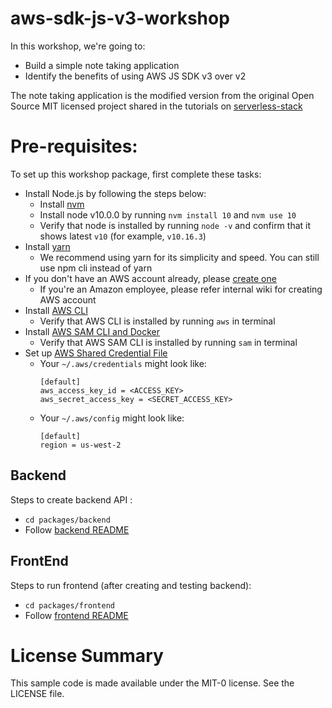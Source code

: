 # aws-sdk-js-v3-workshop

In this workshop, we're going to:

- Build a simple note taking application
- Identify the benefits of using AWS JS SDK v3 over v2

The note taking application is the modified version from the original Open Source MIT licensed project shared in the tutorials on [serverless-stack](http://serverless-stack.com)

# Pre-requisites:

To set up this workshop package, first complete these tasks:

- Install Node.js by following the steps below:
  - Install [nvm](https://github.com/nvm-sh/nvm#installation-and-update)
  - Install node v10.0.0 by running `nvm install 10` and `nvm use 10`
  - Verify that node is installed by running `node -v` and confirm that it shows latest `v10` (for example, `v10.16.3`)
- Install [yarn](https://yarnpkg.com/en/docs/install)
  - We recommend using yarn for its simplicity and speed. You can still use npm cli instead of yarn
- If you don't have an AWS account already, please [create one](https://aws.amazon.com/premiumsupport/knowledge-center/create-and-activate-aws-account/)
  - If you're an Amazon employee, please refer internal wiki for creating AWS account
- Install [AWS CLI](https://aws.amazon.com/cli/)
  - Verify that AWS CLI is installed by running `aws` in terminal
- Install [AWS SAM CLI and Docker](https://docs.aws.amazon.com/serverless-application-model/latest/developerguide/serverless-sam-cli-install.html)
  - Verify that AWS SAM CLI is installed by running `sam` in terminal
- Set up [AWS Shared Credential File](https://docs.aws.amazon.com/cli/latest/userguide/cli-configure-files.html)
  - Your `~/.aws/credentials` might look like:
    ```
    [default]
    aws_access_key_id = <ACCESS_KEY>
    aws_secret_access_key = <SECRET_ACCESS_KEY>
    ```
  - Your `~/.aws/config` might look like:
    ```
    [default]
    region = us-west-2
    ```

## Backend

Steps to create backend API :

- `cd packages/backend`
- Follow [backend README](./packages/backend/README.md)

## FrontEnd

Steps to run frontend (after creating and testing backend):

- `cd packages/frontend`
- Follow [frontend README](./packages/frontend/README.md)

# License Summary

This sample code is made available under the MIT-0 license. See the LICENSE file.
